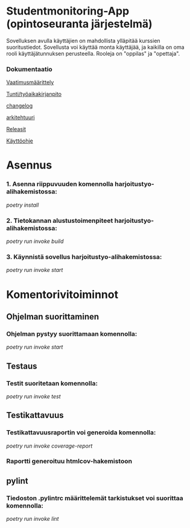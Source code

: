 # Studentmonitoring-App (opintoseuranta järjestelmä)

Sovelluksen avulla käyttäjien on mahdollista ylläpitää kurssien suoritustiedot. 
Sovellusta voi käyttää monta käyttäjää, ja kaikilla on oma rooli käyttäjätunnuksen perusteella.
Rooleja on "oppilas" ja "opettaja".



### Dokumentaatio

[Vaatimusmäärittely](https://github.com/ds20220914/ohjelmistotekniikka/blob/main/harjoitustyo/dokumentaatio/vaatimusmaarittely.md)

[Tunti/työaikakirjanpito](https://github.com/ds20220914/ohjelmistotekniikka/blob/main/harjoitustyo/dokumentaatio/tuntikirjanpito.md)

[changelog](https://github.com/ds20220914/ohjelmistotekniikka/blob/main/harjoitustyo/dokumentaatio/changelog.md)

[arkitehtuuri](https://github.com/ds20220914/ohjelmistotekniikka/blob/main/harjoitustyo/dokumentaatio/arkitehtuuri.md)

[Releasit](https://github.com/ds20220914/ohjelmistotekniikka/releases)

[Käyttöohje](https://github.com/ds20220914/ohjelmistotekniikka/blob/main/harjoitustyo/dokumentaatio/kayttoohje.md)

# Asennus

### 1. Asenna riippuvuuden komennolla harjoitustyo-alihakemistossa:

*poetry install*

### 2. Tietokannan alustustoimenpiteet harjoitustyo-alihakemistossa:

*poetry run invoke build*

### 3. Käynnistä sovellus harjoitustyo-alihakemistossa:

*poetry run invoke start* 

# Komentorivitoiminnot

## Ohjelman suorittaminen

### Ohjelman pystyy suorittamaan komennolla:

*poetry run invoke start*

## Testaus

### Testit suoritetaan komennolla:

*poetry run invoke test*

## Testikattavuus

### Testikattavuusraportin voi generoida komennolla:

*poetry run invoke coverage-report*

### Raportti generoituu htmlcov-hakemistoon

## pylint

### Tiedoston .pylintrc määrittelemät tarkistukset voi suorittaa komennolla:

*poetry run invoke lint*

